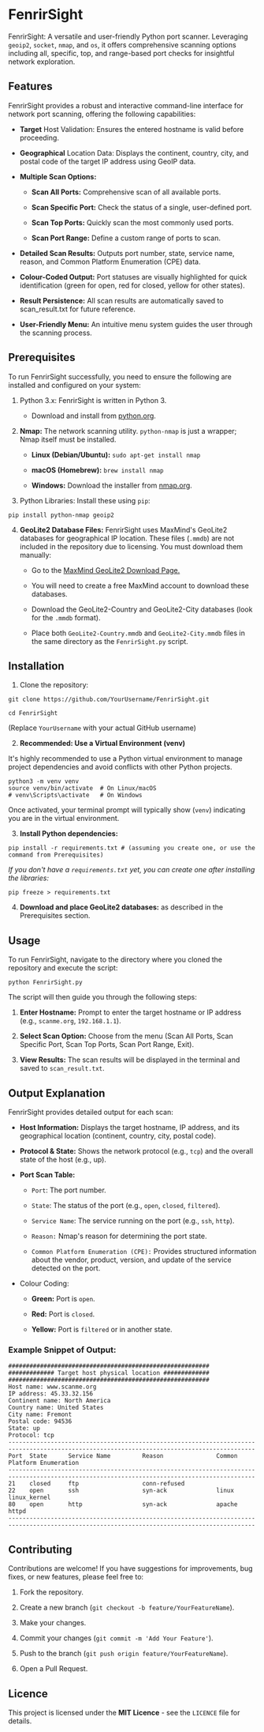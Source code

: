 # FenrirSight
FenrirSight: A versatile and user-friendly Python port scanner. Leveraging `geoip2`, `socket`, `nmap`, and `os`, it offers comprehensive scanning options including all, specific, top, and range-based port checks for insightful network exploration.

## Features
FenrirSight provides a robust and interactive command-line interface for network port scanning, offering the following capabilities:

* **Target** Host Validation: Ensures the entered hostname is valid before proceeding.

* **Geographical** Location Data: Displays the continent, country, city, and postal code of the target IP address using GeoIP data.

* **Multiple Scan Options:**

    * **Scan All Ports:** Comprehensive scan of all available ports.

    * **Scan Specific Port:** Check the status of a single, user-defined port.

    * **Scan Top Ports:** Quickly scan the most commonly used ports.

    * **Scan Port Range:** Define a custom range of ports to scan.

* **Detailed Scan Results:** Outputs port number, state, service name, reason, and Common Platform Enumeration (CPE) data.

* **Colour-Coded Output:** Port statuses are visually highlighted for quick identification (green for open, red for closed, yellow for other states).

* **Result Persistence:** All scan results are automatically saved to scan_result.txt for future reference.

* **User-Friendly Menu:** An intuitive menu system guides the user through the scanning process.

## Prerequisites
To run FenrirSight successfully, you need to ensure the following are installed and configured on your system:

1. Python 3.x: FenrirSight is written in Python 3.

    * Download and install from [python.org](https://python.org/).

2. **Nmap:** The network scanning utility. `python-nmap` is just a wrapper; Nmap itself must be installed.

    * **Linux (Debian/Ubuntu):** `sudo apt-get install nmap`

    * **macOS (Homebrew):** `brew install nmap`

    * **Windows:** Download the installer from [nmap.org](https://nmap.org/).

3. Python Libraries: Install these using `pip`:
```
pip install python-nmap geoip2
```
4. **GeoLite2 Database Files:** FenrirSight uses MaxMind's GeoLite2 databases for geographical IP location. These files (`.mmdb`) are not included in the repository due to licensing. You must download them manually:

    * Go to the [MaxMind GeoLite2 Download Page.](https://www.maxmind.com/en/geolite2/downloads/)

    * You will need to create a free MaxMind account to download these databases.

    * Download the GeoLite2-Country and GeoLite2-City databases (look for the `.mmdb` format).

    * Place both `GeoLite2-Country.mmdb` and `GeoLite2-City.mmdb` files in the same directory as the `FenrirSight.py` script.

## Installation
1. Clone the repository:
```
git clone https://github.com/YourUsername/FenrirSight.git

cd FenrirSight
```
(Replace `YourUsername` with your actual GitHub username)

2. **Recommended: Use a Virtual Environment (venv)**

It's highly recommended to use a Python virtual environment to manage project dependencies and avoid conflicts with other Python projects.
```
python3 -m venv venv
source venv/bin/activate  # On Linux/macOS
# venv\Scripts\activate   # On Windows
```
Once activated, your terminal prompt will typically show (`venv`) indicating you are in the virtual environment.

3. **Install Python dependencies:**
```
pip install -r requirements.txt # (assuming you create one, or use the command from Prerequisites)
```
*If you don't have a `requirements.txt` yet, you can create one after installing the libraries:*
```
pip freeze > requirements.txt
```
4. **Download and place GeoLite2 databases:** as described in the Prerequisites section.

## Usage
To run FenrirSight, navigate to the directory where you cloned the repository and execute the script:
```
python FenrirSight.py
```
The script will then guide you through the following steps:

1. **Enter Hostname:** Prompt to enter the target hostname or IP address (e.g., `scanme.org`, `192.168.1.1`).

2. **Select Scan Option:** Choose from the menu (Scan All Ports, Scan Specific Port, Scan Top Ports, Scan Port Range, Exit).

3. **View Results:** The scan results will be displayed in the terminal and saved to `scan_result.txt`.

## Output Explanation
FenrirSight provides detailed output for each scan:

* **Host Information:** Displays the target hostname, IP address, and its geographical location (continent, country, city, postal code).

* **Protocol & State:** Shows the network protocol (e.g., `tcp`) and the overall state of the host (e.g., up).

* **Port Scan Table:**

    * `Port`: The port number.

    * `State`: The status of the port (e.g., `open`, `closed`, `filtered`).

    * `Service Name`: The service running on the port (e.g., `ssh`, `http`).

    * `Reason:` Nmap's reason for determining the port state.

    * `Common Platform Enumeration (CPE):` Provides structured information about the vendor, product, version, and update of the service detected on the port.

* Colour Coding:

    * **Green:** Port is `open`.

    * **Red:** Port is `closed`.

    * **Yellow:** Port is `filtered` or in another state.

### Example Snippet of Output:
```
#########################################################
############# Target host physical location #############
#########################################################
Host name: www.scanme.org
IP address: 45.33.32.156
Continent name: North America
Country name: United States
City name: Fremont
Postal code: 94536
State: up
Protocol: tcp
--------------------------------------------------------------------------------------------------------------------------------------------
Port  State      Service Name         Reason               Common Platform Enumeration
--------------------------------------------------------------------------------------------------------------------------------------------
21    closed     ftp                  conn-refused        
22    open       ssh                  syn-ack              linux linux_kernel
80    open       http                 syn-ack              apache httpd
--------------------------------------------------------------------------------------------------------------------------------------------
```
## Contributing
Contributions are welcome! If you have suggestions for improvements, bug fixes, or new features, please feel free to:

1. Fork the repository.

2. Create a new branch (`git checkout -b feature/YourFeatureName`).

3. Make your changes.

4. Commit your changes (`git commit -m 'Add Your Feature'`).

5. Push to the branch (`git push origin feature/YourFeatureName`).

6. Open a Pull Request.

## Licence
This project is licensed under the **MIT Licence** - see the `LICENCE` file for details.
